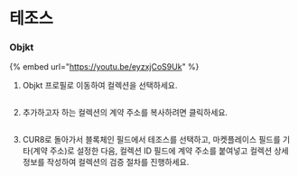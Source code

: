 # 테조스

### Objkt



{% embed url="https://youtu.be/eyzxjCoS9Uk" %}

1. Objkt 프로필로 이동하여 컬렉션을 선택하세요.

<figure><img src="../../.gitbook/assets/Screenshot 2024-08-29 at 14.06.04.png" alt=""><figcaption></figcaption></figure>

2. 추가하고자 하는 컬렉션의 계약 주소를 복사하려면 클릭하세요.

<figure><img src="../../.gitbook/assets/Screenshot 2024-08-29 at 14.12.20.png" alt=""><figcaption></figcaption></figure>

3. CUR8로 돌아가서 블록체인 필드에서 테조스를 선택하고, 마켓플레이스 필드를 기타(계약 주소)로 설정한 다음, 컬렉션 ID 필드에 계약 주소를 붙여넣고 컬렉션 상세 정보를 작성하여 컬렉션의 검증 절차를 진행하세요.

<figure><img src="../../.gitbook/assets/Screenshot 2025-01-31 at 10.33.52.png" alt=""><figcaption></figcaption></figure>
